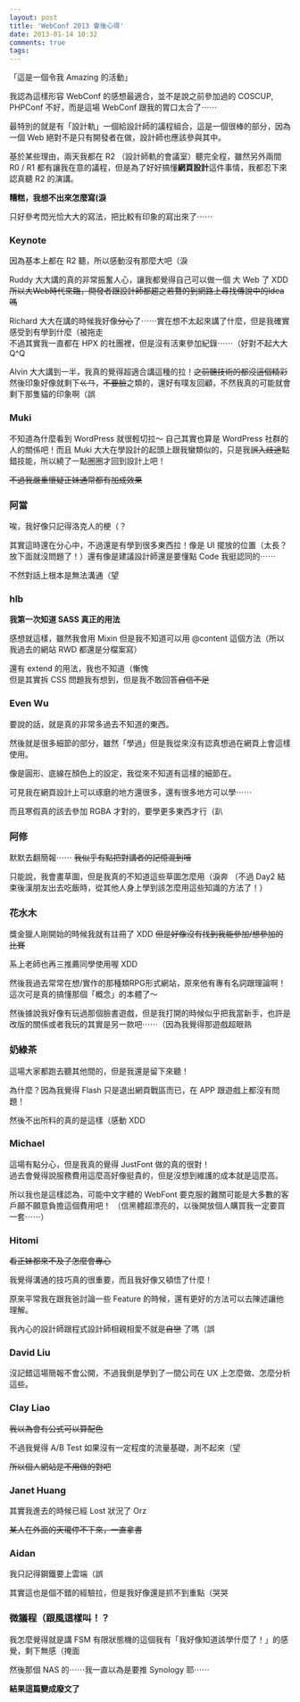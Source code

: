 ```yaml
---
layout: post
title: 'WebConf 2013 會後心得'
date: 2013-01-14 10:32
comments: true
tags: 
---
```



「這是一個令我 Amazing 的活動」

我認為這樣形容 WebConf 的感想最適合，並不是說之前參加過的 COSCUP, PHPConf 不好，而是這場 WebConf 跟我的胃口太合了⋯⋯

最特別的就是有「設計軌」一個給設計師的議程組合，這是一個很棒的部分，因為一個 Web 絕對不是只有開發者在做，設計師也應該參與其中。

基於某些理由，兩天我都在 R2 （設計師軌的會議室）聽完全程，雖然另外兩間 R0 / R1 都有讓我在意的議程，但是為了好好搞懂**網頁設計**這件事情，我都忍下來認真聽 R2 的演講。

<!-- more -->

**糟糕，我想不出來怎麼寫(淚**

只好參考閃光恰大大的寫法，把比較有印象的寫出來了⋯⋯


### Keynote

因為基本上都在 R2 聽，所以感動沒有那麼大吧（淚

Ruddy 大大講的真的非常振奮人心，讓我都覺得自己可以做一個 大 Web 了 XDD<br />
<del>所以大Web時代來臨，開發者跟設計師都趨之若鶩的到網路上尋找傳說中的Idea嗎</del>

Richard 大大在講的時候我好像<del>分心</del>了⋯⋯實在想不太起來講了什麼，但是我確實感受到有學到什麼（被拖走<br />
不過其實我一直都在 HPX 的社團裡，但是沒有活東參加紀錄⋯⋯（好對不起大大 Q^Q

Alvin 大大講到一半，我真的覺得超適合講這種的拉！<del>之前聽技術的都沒這個精彩</del>然後印象好像就剩下<del>ㄍㄢ</del>，<del>不要臉</del>之類的，還好有噗友回顧，不然我真的可能就會剩下那隻貓的印象啊（誤


### Muki

不知道為什麼看到 WordPress 就很輕切拉～ 自己其實也算是 WordPress 社群的人的關係吧！而且 Muki 大大在學設計的起頭上跟我蠻類似的，只是我<del>誤入歧途</del>點錯技能，所以繞了一點圈圈才回到設計上吧！

<del>不過我嚴重懷疑正妹通常都有加成效果</del>

### 阿當

唉，我好像只記得洛克人的梗（？

其實這時還在分心中，不過還是有學到很多東西拉！像是 UI 擺放的位置（太長？放下面就沒問題了！）還有像是建議設計師還是要懂點 Code 我挺認同的⋯⋯

不然對話上根本是無法溝通（望

### hlb

**我第一次知道 SASS 真正的用法**

感想就這樣，雖然我會用 Mixin 但是我不知道可以用 @content 這個方法（所以我過去的網站 RWD 都還是分檔案寫）

還有 extend 的用法，我也不知道（慚愧<br />
但是其實拆 CSS 問題我有想到，但是我不敢回答<del>自信不足</del>

### Even Wu

要說的話，就是真的非常多過去不知道的東西。

然後就是很多細節的部分，雖然「學過」但是我從來沒有認真想過在網頁上會這樣使用。

像是圓形、底線在顏色上的設定，我從來不知道有這樣的細節在。

可見我在網頁設計上可以琢磨的地方還很多，還有很多地方可以學⋯⋯

而且寒假真的該去參加 RGBA 才對的，要學更多東西才行（趴

### 阿修

默默去翻簡報⋯⋯ <del>我似乎有點把對講者的記憶混到噎</del>

只能說，我會畫草圖，但是我真的不知道這些草圖怎麼用（淚奔
（不過 Day2 結束後漢朋友出去吃飯時，從其他人身上學到該怎麼用這些知識的方法了！）

### 花水木

獎金獵人剛開始的時候我就有註冊了 XDD <del>但是好像沒有找到我能參加/想參加的比賽</del>

系上老師也再三推薦同學使用喔 XDD

然後我過去常常在想/實作的那種類RPG形式網站，原來他有專有名詞跟理論啊！這次可是真的搞懂那個「概念」的本體了～

然後據說我好像有玩過那個臉書遊戲，但是我打開的時候似乎把我當新手，也許是改版的關係或者我玩的其實是另一款吧⋯⋯（因為我覺得那遊戲超眼熟

### 奶綠茶

這場大家都跑去聽其他間的，但是我還是留下來聽！

為什麼？因為我覺得 Flash 只是退出網頁戰區而已，在 APP 跟遊戲上都沒有問題！

然後不出所料的真的是這樣（感動 XDD

### Michael

這場有點分心，但是我真的覺得 JustFont 做的真的很對！<br />
過去會覺得說服務費用這麼高好像挺貴的，但是沒想到維護的成本就是這麼高。

所以我也是這樣認為，可能中文字體的 WebFont 要克服的難關可能是大多數的客戶願不願意負擔這個費用吧！
（信黑體超漂亮的，以後開放個人購買我一定要買一套⋯⋯）

### Hitomi

<del>看正妹都來不及了怎麼會專心</del>

我覺得溝通的技巧真的很重要，而且我好像又頓悟了什麼！

原來平常我在跟我爸討論一些 Feature 的時候，還有更好的方法可以去陳述讓他理解。

我內心的設計師跟程式設計師相親相愛不就是<del>自戀</del> 了嗎（誤

### David Liu

沒記錯這場簡報不會公開，不過我倒是學到了一間公司在 UX 上怎麼做、怎麼分析這些。

### Clay Liao

<del>我以為會有公式可以算配色</del>

不過我覺得 A/B Test 如果沒有一定程度的流量基礎，測不起來（望

<del>所以個人網站是不用做的對吧</del>

### Janet Huang

其實我進去的時候已經 Lost 狀況了 Orz

<del>某人在外面的天瓏停不下來，一直拿書</del>

### Aidan

我只記得鋼鐵要上雲端（誤

其實這也是個不錯的經驗拉，但是我好像還是抓不到重點（哭哭

### 微議程（跟風這樣叫！？

我怎麼覺得就是講 FSM 有限狀態機的這個我有「我好像知道該學什麼了！」的感覺，剩下無感（掩面

然後那個 NAS 的⋯⋯我一直以為是要推 Synology 耶⋯⋯



**結果這篇變成廢文了**




